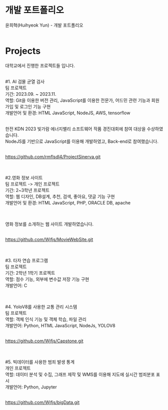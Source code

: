 # 개발 포트폴리오<br>
윤희혁(Huihyeok Yun) - 개발 포트폴리오<br><br>

# Projects<br>
대학교에서 진행한 프로젝트들 입니다.<br><br>

#1. AI 검물 균열 검사<br>
팀 프로젝트<br>
기간: 2023.09. ~ 2023.11.<br>
역할: Git을 이용한 버전 관리, JavaScript를 이용한 전문가, 어드민 관련 기능과 회원가입 및 로그인 기능 구현<br>
개발언어 및 환경: HTML JavaScript, NodeJS, AWS, tensorflow<br><br>

한전 KDN 2023 빛가람 에너지밸리 소프트웨어 작품 경진대회에 참여 대상을 수상하였습니다.<br>
NodeJS를 기반으로 JavaScript를 이용해 개발하였고, Back-end로 참여했습니다.<br><br>

<a>https://github.com/rmflsdl4/ProjectSinerva.git</a><br><br><br>



#2.영화 정보 사이트<br>
팀 프로젝트 -> 개인 프로젝트<br>
기간: 2~3학년 프로젝트<br>
역할: 웹 디자인, DB설계, 추천, 검색, 좋아요, 댓글 기능 구현<br>
개발언어 및 환경: HTML JavaScript, PHP, ORACLE DB, apache<br><br><br>

영화 정보를 소개하는 웹 사이트 개발하였습니다.<br><br>

<a>https://github.com/Wjfjs/MovieWebSite.git</a><br><br><br>


#3. 타자 연습 프로그램<br>
팀 프로젝트<br>
기간: 2학년 1학기 프로젝트<br>
역할: 점수 기능, 외부에 변수값 저장 기능 구현<br>
개발언어: C<br><br><br>


#4. YoloV8를 사용한 교통 관리 시스템<br>
팀 프로젝트<br>
역할: 객체 인식 기능 및 객체 학습, 파일 관리<br>
개발언어: Python, HTML JavaScript, NodeJs, YOLOV8<br><br>

<a>https://github.com/Wjfjs/Capstone.git</a><br><br><br>



#5. 빅데이터를 사용한 범죄 발생 통계<br>
개인 프로젝트<br>
역할: 데이터 분석 및 수집, 그래프 제작 및 WMS를 이용해 지도에 실시간 범죄분포 표시<br>
개발언어: Python, Jupyter<br><br>

<a>https://github.com/Wjfjs/bigData.git</a><br><br><br>
